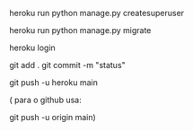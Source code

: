 heroku run python manage.py createsuperuser

heroku run python manage.py migrate

heroku login


git add .
git commit -m "status"

git push -u heroku main

( para o github usa:

git push -u origin main)


